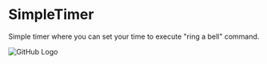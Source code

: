 # SimpleTimer
Simple timer where you can set your time to execute "ring a bell" command. 

![GitHub Logo](https://user-images.githubusercontent.com/72302395/100875386-9e511580-34ae-11eb-9ce3-026796ba463b.png)

